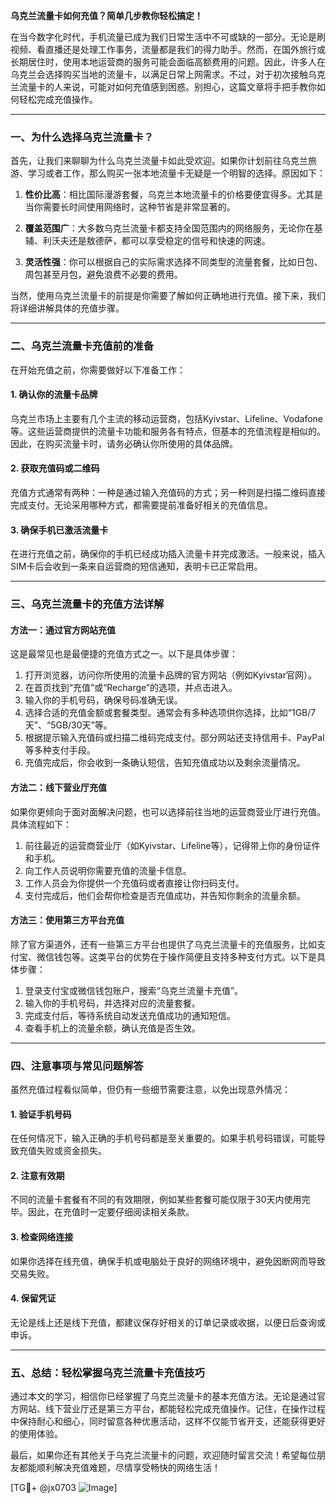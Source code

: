 **乌克兰流量卡如何充值？简单几步教你轻松搞定！**

在当今数字化时代，手机流量已成为我们日常生活中不可或缺的一部分。无论是刷视频、看直播还是处理工作事务，流量都是我们的得力助手。然而，在国外旅行或长期居住时，使用本地运营商的服务可能会面临高额费用的问题。因此，许多人在乌克兰会选择购买当地的流量卡，以满足日常上网需求。不过，对于初次接触乌克兰流量卡的人来说，可能对如何充值感到困惑。别担心，这篇文章将手把手教你如何轻松完成充值操作。

---

### **一、为什么选择乌克兰流量卡？**

首先，让我们来聊聊为什么乌克兰流量卡如此受欢迎。如果你计划前往乌克兰旅游、学习或者工作，那么购买一张本地流量卡无疑是一个明智的选择。原因如下：

1. **性价比高**：相比国际漫游套餐，乌克兰本地流量卡的价格要便宜得多。尤其是当你需要长时间使用网络时，这种节省是非常显著的。
   
2. **覆盖范围广**：大多数乌克兰流量卡都支持全国范围内的网络服务，无论你在基辅、利沃夫还是敖德萨，都可以享受稳定的信号和快速的网速。

3. **灵活性强**：你可以根据自己的实际需求选择不同类型的流量套餐，比如日包、周包甚至月包，避免浪费不必要的费用。

当然，使用乌克兰流量卡的前提是你需要了解如何正确地进行充值。接下来，我们将详细讲解具体的充值步骤。

---

### **二、乌克兰流量卡充值前的准备**

在开始充值之前，你需要做好以下准备工作：

#### 1. 确认你的流量卡品牌
乌克兰市场上主要有几个主流的移动运营商，包括Kyivstar、Lifeline、Vodafone等。这些运营商提供的流量卡功能和服务各有特点，但基本的充值流程是相似的。因此，在购买流量卡时，请务必确认你所使用的具体品牌。

#### 2. 获取充值码或二维码
充值方式通常有两种：一种是通过输入充值码的方式；另一种则是扫描二维码直接完成支付。无论采用哪种方式，都需要提前准备好相关的充值信息。

#### 3. 确保手机已激活流量卡
在进行充值之前，确保你的手机已经成功插入流量卡并完成激活。一般来说，插入SIM卡后会收到一条来自运营商的短信通知，表明卡已正常启用。

---

### **三、乌克兰流量卡的充值方法详解**

#### 方法一：通过官方网站充值
这是最常见也是最便捷的充值方式之一。以下是具体步骤：

1. 打开浏览器，访问你所使用的流量卡品牌的官方网站（例如Kyivstar官网）。
2. 在首页找到“充值”或“Recharge”的选项，并点击进入。
3. 输入你的手机号码，确保号码准确无误。
4. 选择合适的充值金额或套餐类型。通常会有多种选项供你选择，比如“1GB/7天”、“5GB/30天”等。
5. 根据提示输入充值码或扫描二维码完成支付。部分网站还支持信用卡、PayPal等多种支付手段。
6. 充值完成后，你会收到一条确认短信，告知充值成功以及剩余流量情况。

#### 方法二：线下营业厅充值
如果你更倾向于面对面解决问题，也可以选择前往当地的运营商营业厅进行充值。具体流程如下：

1. 前往最近的运营商营业厅（如Kyivstar、Lifeline等），记得带上你的身份证件和手机。
2. 向工作人员说明你需要充值的流量卡信息。
3. 工作人员会为你提供一个充值码或者直接让你扫码支付。
4. 支付完成后，他们会帮你检查是否充值成功，并告知你剩余的流量余额。

#### 方法三：使用第三方平台充值
除了官方渠道外，还有一些第三方平台也提供了乌克兰流量卡的充值服务，比如支付宝、微信钱包等。这类平台的优势在于操作简便且支持多种支付方式。以下是具体步骤：

1. 登录支付宝或微信钱包账户，搜索“乌克兰流量卡充值”。
2. 输入你的手机号码，并选择对应的流量套餐。
3. 完成支付后，等待系统自动发送充值成功的通知短信。
4. 查看手机上的流量余额，确认充值是否生效。

---

### **四、注意事项与常见问题解答**

虽然充值过程看似简单，但仍有一些细节需要注意，以免出现意外情况：

#### 1. 验证手机号码
在任何情况下，输入正确的手机号码都是至关重要的。如果手机号码错误，可能导致充值失败或资金损失。

#### 2. 注意有效期
不同的流量卡套餐有不同的有效期限，例如某些套餐可能仅限于30天内使用完毕。因此，在充值时一定要仔细阅读相关条款。

#### 3. 检查网络连接
如果你选择在线充值，确保手机或电脑处于良好的网络环境中，避免因断网而导致交易失败。

#### 4. 保留凭证
无论是线上还是线下充值，都建议保存好相关的订单记录或收据，以便日后查询或申诉。

---

### **五、总结：轻松掌握乌克兰流量卡充值技巧**

通过本文的学习，相信你已经掌握了乌克兰流量卡的基本充值方法。无论是通过官方网站、线下营业厅还是第三方平台，都能轻松完成充值操作。记住，在操作过程中保持耐心和细心，同时留意各种优惠活动，这样不仅能节省开支，还能获得更好的使用体验。

最后，如果你还有其他关于乌克兰流量卡的问题，欢迎随时留言交流！希望每位朋友都能顺利解决充值难题，尽情享受畅快的网络生活！

[TG💪+ @jx0703 ![Image](https://github.com/user-attachments/assets/dbca1d08-cadb-493c-b0ec-ad6f7a83f270)]